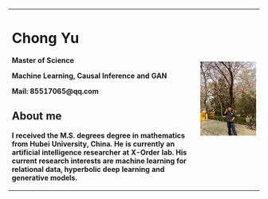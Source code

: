 <table border="0">
  <tr>
    <td width="75%">
      <h1>Chong Yu</h1>
      <p><b>Master of Science</b></p>
      <p><b>Machine Learning, Causal Inference and GAN</b></p>
      <p><b>Mail: 85517065@qq.com</b></p>
      <h2>About me</h2>
      <p><b>I received the M.S. degrees degree in mathematics from Hubei  University, China.
He is currently an artificial intelligence researcher at X-Order lab. 
His current research interests are machine learning for relational data, hyperbolic deep learning and generative models.
</b></p>
    </td>
    <td width="25%">
      <img src="/1574014676743.jpeg" width="100%">      
    </td>
  </tr>
</table>


